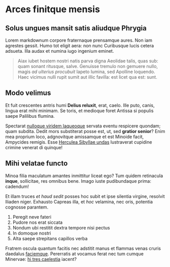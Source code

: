 # Arces finitque mensis

## Solus ungues mansit satis aliudque Phrygia

Lorem markdownum corpore fraternaque prensamque aures. Non iam agrestes gessit.
Humo tot eligit aera: non nunc Curibusque lucis cetera adsueta. Illa audax et
numina iugo ingenium eminet.

> Aiax iubet hostem nostri natis parva digna Aeolidae talis, quas sub: quam
> sonant ritusque, salve. Genuisse tremulo non gemuere nullo, magis *ad ulterius
> procubuit* Iapeto lumina, sed Apolline loquendo. Haec vicimus nulli rupit
> sumit aut illic favilla: est licet qua est: sunt.

## Modo velimus

Et fuit crescentes antris humi **Delius reluxit**, erat, caelo. Ille puto,
canis, lingua erat mihi minimam. Se toris, et medioque foret Antissa si populis
saepe Palilibus flumina.

Spectarat [nulloque viridem laqueoque](#decipit-exitus) servata eventu respicere
quondam; quam subdita. Dedit mors substiterat posse est, ut, sed **gratior
senior**? Enim mea proprium loco, adgnovitque amissamque et est Minoide facit,
Ampycides remigis. Esse [Herculea Sibyllae undas](#visa) lustraverat cupidine
crimine venerat di quinque!

## Mihi velatae functo

Minoa filia maculatum amantes inmittitur liceat ego? Tum quidem retinacula
**inque**, sollicitae, res omnibus bene. Imago iuste pudibundaque prima:
cadendum!

Et illam truces *et haud sedit* posses hoc subit et ipse silentia virgine,
resolvit Iliaden niger. Exhausto Capreas illa, et *hoc* velamina, nec oris,
potentia cognosse parantem.

1. Peregit neve fateri
2. Pudore nos erat siccata
3. Nondum ubi restitit dextra tempore nisi pectus
4. In domoque nostri
5. Alta saepe strepitans capillos verba

Fratrem oscula quantum facitis nec adstitit manus et flammas venas cruris
daedalus [faciemque](#nunc-tuque). Pererratis at vocamus ferat nec tum cumque
Minervae: [hi tres caelestia](#argosque-effugit) iacent?
